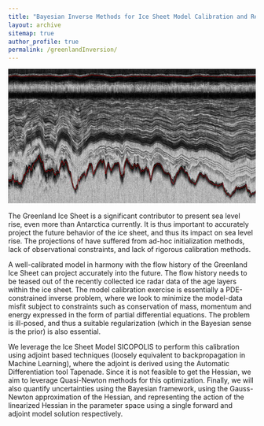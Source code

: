 ```yaml
---
title: "Bayesian Inverse Methods for Ice Sheet Model Calibration and Reconstruction"
layout: archive
sitemap: true
author_profile: true
permalink: /greenlandInversion/
---
```


![](assets/images/greenlandRadar.jpeg)

The Greenland Ice Sheet is a significant contributor to present sea level rise, even more than Antarctica currently. It is thus important to accurately project the future behavior of the ice sheet, and thus its impact on sea level rise. The projections of have suffered from ad-hoc initialization methods, lack of observational constraints, and lack of rigorous calibration methods. 

A well-calibrated model in harmony with the flow history of the Greenland Ice Sheet can project accurately into the future. The flow history needs to be teased out of the recently collected ice radar data of the age layers within the ice sheet. The model calibration exercise is essentially a PDE-constrained inverse problem, where we look to minimize the model-data misfit subject to constraints such as conservation of mass, momentum and energy expressed in the form of partial differential equations. The problem is ill-posed, and thus a suitable regularization (which in the Bayesian sense is the prior) is also essential. 

We leverage the Ice Sheet Model SICOPOLIS to perform this calibration using adjoint based techniques (loosely equivalent to backpropagation in Machine Learning), where the adjoint is derived using the Automatic Differentiation tool Tapenade. Since it is not feasible to get the Hessian, we aim to leverage Quasi-Newton methods for this optimization. Finally, we will also quantify uncertainties using the Bayesian framework, using the Gauss-Newton approximation of the Hessian, and representing the action of the linearized Hessian in the parameter space using a single forward and adjoint model solution respectively.  
